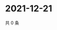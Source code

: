 # 2021-12-21

共 0 条

<!-- BEGIN WEIBO -->
<!-- 最后更新时间 Tue Dec 21 2021 00:19:56 GMT+0800 (China Standard Time) -->

<!-- END WEIBO -->
